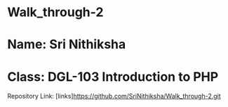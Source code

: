 # Walk_through-2
# Name: Sri Nithiksha
# Class: DGL-103 Introduction to PHP

Repository Link: [links]https://github.com/SriNithiksha/Walk_through-2.git
